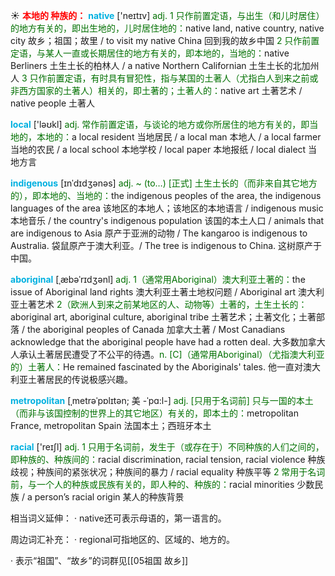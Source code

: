 ☀ <font color="red">**本地的 种族的：**</font>
<font color="sky blue">**native**</font> ['neɪtɪv] 
<font color="rgb(227, 108, 9)">adj. 1 只作前置定语，与出生（和儿时居住）的地方有关的，即出生地的，儿时居住地的：</font>native land, native country, native city 故乡；祖国；故里 / to visit my native China 回到我的故乡中国 <font color="rgb(227, 108, 9)">2 只作前置定语，与某人一直或长期居住的地方有关的，即本地的，当地的：</font>native Berliners 土生土长的柏林人 / a native Northern Californian 土生土长的北加州人 <font color="rgb(227, 108, 9)">3 只作前置定语，有时具有冒犯性，指与某国的土著人（尤指白人到来之前或非西方国家的土著人）相关的，即土著的；土著人的：</font>native art 土著艺术 / native people 土著人

<font color="sky blue">**local**</font> ['ləʊkl] 
<font color="rgb(227, 108, 9)">adj. 常作前置定语，与谈论的地方或你所居住的地方有关的，即当地的，本地的：</font>a local resident 当地居民 / a local man 本地人 / a local farmer 当地的农民 / a local school 本地学校 / local paper 本地报纸 / local dialect 当地方言
           
<font color="sky blue">**indigenous**</font> [ɪnˈdɪdʒənəs]
<font color="rgb(227, 108, 9)">adj. ~ (to…) [正式] 土生土长的（而非来自其它地方的），即本地的、当地的：</font>the indigenous peoples of the area, the indigenous languages of the area 该地区的本地人；该地区的本地语言 / indigenous music 本地音乐 / the country's indigenous population 该国的本土人口 / animals that are indigenous to Asia 原产于亚洲的动物 / The kangaroo is indigenous to Australia. 袋鼠原产于澳大利亚。/ The tree is indigenous to China. 这树原产于中国。

<font color="sky blue">**aboriginal**</font> [ˌæbəˈrɪdʒənl]
<font color="rgb(227, 108, 9)">adj. 1（通常用Aboriginal）澳大利亚土著的：</font>the issue of Aboriginal land rights 澳大利亚土著土地权问题 / Aboriginal art 澳大利亚土著艺术 <font color="rgb(227, 108, 9)">2（欧洲人到来之前某地区的人、动物等）土著的，土生土长的：</font>aboriginal art, aboriginal culture, aboriginal tribe 土著艺术；土著文化；土著部落 / the aboriginal peoples of Canada 加拿大土著 / Most Canadians acknowledge that the aboriginal people have had a rotten deal. 大多数加拿大人承认土著居民遭受了不公平的待遇。<font color="rgb(227, 108, 9)">n. [C]（通常用Aboriginal）（尤指澳大利亚的）土著人：</font>He remained fascinated by the Aboriginals' tales. 他一直对澳大利亚土著居民的传说极感兴趣。
           
<font color="sky blue">**metropolitan**</font> [ˌmetrəˈpɒlɪtən; 美 -ˈpɑ:l-]
<font color="rgb(227, 108, 9)">adj. [只用于名词前] 只与一国的本土（而非与该国控制的世界上的其它地区）有关的，即本土的：</font>metropolitan France, metropolitan Spain 法国本土；西班牙本土

<font color="sky blue">**racial**</font> ['reɪʃl] 
<font color="rgb(227, 108, 9)">adj. 1 只用于名词前，发生于（或存在于）不同种族的人们之间的，即种族的、种族间的：</font>racial discrimination, racial tension, racial violence 种族歧视；种族间的紧张状况；种族间的暴力 / racial equality 种族平等 <font color="rgb(227, 108, 9)">2 常用于名词前，与一个人的种族或民族有关的，即人种的、种族的：</font>racial minorities 少数民族 / a person’s racial origin 某人的种族背景

相当词义延伸：
· native还可表示母语的，第一语言的。

周边词汇补充：
· regional可指地区的、区域的、地方的。

· 表示“祖国”、“故乡”的词群见[[05祖国 故乡]]
